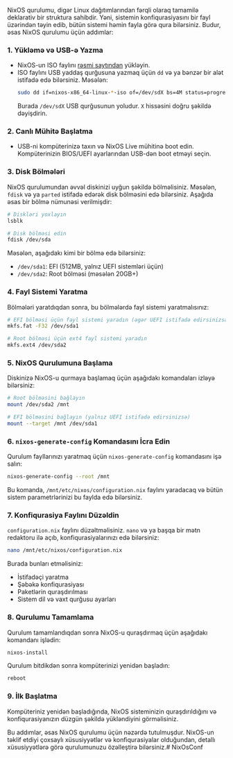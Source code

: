 NixOS qurulumu, digər Linux dağıtımlarından fərqli olaraq tamamilə deklarativ bir struktura sahibdir. Yəni, sistemin konfiqurasiyasını bir fayl üzərindən təyin edib, bütün sistemi həmin fayla görə qura bilərsiniz. Budur, əsas NixOS qurulumu üçün addımlar:

### 1. Yükləmə və USB-ə Yazma
- NixOS-un ISO faylını [rəsmi saytından](https://nixos.org/download.html) yükləyin.
- ISO faylını USB yaddaş qurğusuna yazmaq üçün `dd` və ya bənzər bir alət istifadə edə bilərsiniz. Məsələn:
  ```bash
  sudo dd if=nixos-x86_64-linux-*-iso of=/dev/sdX bs=4M status=progress oflag=sync
  ```
  Burada `/dev/sdX` USB qurğusunun yoludur. `X` hissəsini doğru şəkildə dəyişdirin.

### 2. Canlı Mühitə Başlatma
- USB-ni kompüterinizə taxın və NixOS Live mühitinə boot edin. Kompüterinizin BIOS/UEFI ayarlarından USB-dən boot etməyi seçin.

### 3. Disk Bölmələri
NixOS qurulumundan əvvəl diskinizi uyğun şəkildə bölməlisiniz. Məsələn, `fdisk` və ya `parted` istifadə edərək disk bölməsini edə bilərsiniz. Aşağıda əsas bir bölmə nümunəsi verilmişdir:

```bash
# Diskləri yoxlayın
lsblk

# Disk bölməsi edin
fdisk /dev/sda
```

Məsələn, aşağıdakı kimi bir bölmə edə bilərsiniz:
- `/dev/sda1`: EFI (512MB, yalnız UEFI sistemləri üçün)
- `/dev/sda2`: Root bölməsi (məsələn 20GB+)

### 4. Fayl Sistemi Yaratma
Bölmələri yaratdıqdan sonra, bu bölmələrdə fayl sistemi yaratmalısınız:

```bash
# EFI bölməsi üçün fayl sistemi yaradın (əgər UEFI istifadə edirsinizsə)
mkfs.fat -F32 /dev/sda1

# Root bölməsi üçün ext4 fayl sistemi yaradın
mkfs.ext4 /dev/sda2
```

### 5. NixOS Qurulumuna Başlama
Diskinizə NixOS-u qurmaya başlamaq üçün aşağıdakı komandaları izləyə bilərsiniz:

```bash
# Root bölməsini bağlayın
mount /dev/sda2 /mnt

# EFI bölməsini bağlayın (yalnız UEFI istifadə edirsinizsə)
mount --target /mnt /dev/sda1
```

### 6. `nixos-generate-config` Komandasını İcra Edin
Qurulum fayllarınızı yaratmaq üçün `nixos-generate-config` komandasını işə salın:

```bash
nixos-generate-config --root /mnt
```

Bu komanda, `/mnt/etc/nixos/configuration.nix` faylını yaradacaq və bütün sistem parametrlərinizi bu faylda edə bilərsiniz.

### 7. Konfiqurasiya Faylını Düzəldin
`configuration.nix` faylını düzəltməlisiniz. `nano` və ya başqa bir mətn redaktoru ilə açıb, konfiqurasiyalarınızı edə bilərsiniz:

```bash
nano /mnt/etc/nixos/configuration.nix
```

Burada bunları etməlisiniz:
- İstifadəçi yaratma
- Şəbəkə konfiqurasiyası
- Paketlərin quraşdırılması
- Sistem dil və vaxt qurğusu ayarları

### 8. Qurulumu Tamamlama
Qurulum tamamlandıqdan sonra NixOS-u quraşdırmaq üçün aşağıdakı komandanı işlədin:

```bash
nixos-install
```

Qurulum bitdikdən sonra kompüterinizi yenidən başladın:

```bash
reboot
```

### 9. İlk Başlatma
Kompüteriniz yenidən başladığında, NixOS sisteminizin quraşdırıldığını və konfiqurasiyanızın düzgün şəkildə yükləndiyini görməlisiniz.

Bu addımlar, əsas NixOS qurulumu üçün nəzərdə tutulmuşdur. NixOS-un təklif etdiyi çoxsaylı xüsusiyyətlər və konfiqurasiyalar olduğundan, detallı xüsusiyyətlərə görə qurulumunuzu özəlleştirə bilərsiniz.# NixOsConf
